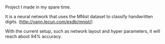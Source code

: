 Project I made in my spare time. 

It is a neural network that uses the MNist dataset to classify handwritten digits. (http://yann.lecun.com/exdb/mnist/)

With the current setup, such as network layout and hyper parameters, it will reach about 94% accuracy.
